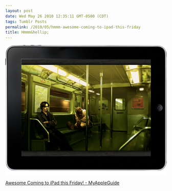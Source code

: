 ```yaml
---
layout: post
date: Wed May 26 2010 12:35:11 GMT-0500 (CDT)
tags: Tumblr Posts
permalink: /2010/05/hmmm-awesome-coming-to-ipad-this-friday
title: Hmmm&hellip;
---
```


![](/public/assets/tumblr/tumblr_l31finFxqf1qa4klho1_1280.png)

[Awesome Coming to iPad this Friday! - MyAppleGuide](http://www.myappleguide.com/blogs/iphone-world/3584/awesome-coming-ipad-friday)
